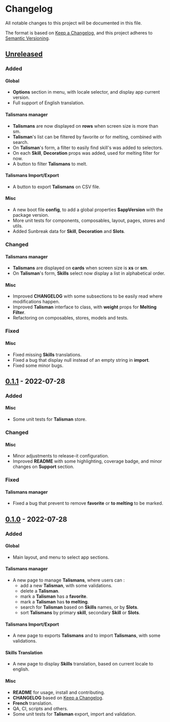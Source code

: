 # Changelog

All notable changes to this project will be documented in this file.

The format is based on [Keep a Changelog](https://keepachangelog.com/en/1.0.0/),
and this project adheres to [Semantic Versioning](https://semver.org/spec/v2.0.0.html).

## [Unreleased]

### Added

#### Global

- **Options** section in menu, with locale selector, and display app current version.
- Full support of English translation.

#### Talismans manager

- **Talismans** are now displayed on **rows** when screen size is more than sm.
- **Talisman**'s list can be filtered by favorite or for melting, combined with search.
- On **Talisman**'s form, a filter to easily find skill's was added to selectors.
- On each **Skill**, **Decoration** props was added, used for melting filter for now.
- A button to filter **Talismans** to melt.

#### Talismans Import/Export

- A button to export **Talismans** on CSV file.

#### Misc

- A new boot file **config**, to add a global properties **$appVersion** with the package version.
- More unit tests for components, composables, layout, pages, stores and utils.
- Added Sunbreak data for **Skill**, **Decoration** and **Slots**.

### Changed

#### Talismans manager
- **Talismans** are displayed on **cards** when screen size is **xs** or **sm**.
- On **Talisman**'s form, **Skills** select now display a list in alphabetical order.

#### Misc
- Improved **CHANGELOG** with some subsections to be easily read where modifications happen.
- Improved **Talisman** interface to class, with **weight** props for **Melting Filter**.
- Refactoring on composables, stores, models and tests.

### Fixed

#### Misc
- Fixed missing **Skills** translations.
- Fixed a bug that display null instead of an empty string in **import**.
- Fixed some minor bugs.

## [0.1.1] - 2022-07-28

### Added

#### Misc
- Some unit tests for **Talisman** store.

### Changed

#### Misc
- Minor adjustments to release-it configuration.
- Improved **README** with some highlighting, coverage badge, and minor changes on **Support** section.

### Fixed

#### Talismans manager

- Fixed a bug that prevent to remove **favorite** or **to melting** to be marked.

## [0.1.0] - 2022-07-28

### Added

#### Global
 - Main layout, and menu to select app sections.

#### Talismans manager
- A new page to manage **Talismans**, where users can :
  - add a new **Talisman**, with some validations.
  - delete a **Talisman**.
  - mark a **Talisman** has a **favorite**.
  - mark a **Talisman** has **to melting**.
  - search for **Talisman** based on **Skills** names, or by **Slots**.
  - sort **Talismans** by primary **skill**, secondary **Skill** or **Slots**.

#### Talismans Import/Export
- A new page to exports **Talismans** and to import **Talismans**, with some validations.

#### Skills Translation
- A new page to display **Skills** translation, based on current locale to english.

#### Misc

- **README** for usage, install and contributing.
- **CHANGELOG** based on [Keep a Changelog](https://keepachangelog.com/en/1.0.0/).
- **French** translation.
- QA, CI, scripts and others.
- Some unit tests for **Talisman** export, import and validation.


[Unreleased]: https://gitlab.com/sparda-of-nosgoth/mhrs-talismans-manager/-/compare/0.1.1...main
[0.1.1]: https://gitlab.com/sparda-of-nosgoth/mhrs-talismans-manager/-/compare/0.1.0...0.1.1
[0.1.0]: https://gitlab.com/sparda-of-nosgoth/mhrs-talismans-manager/-/tags/0.1.0
